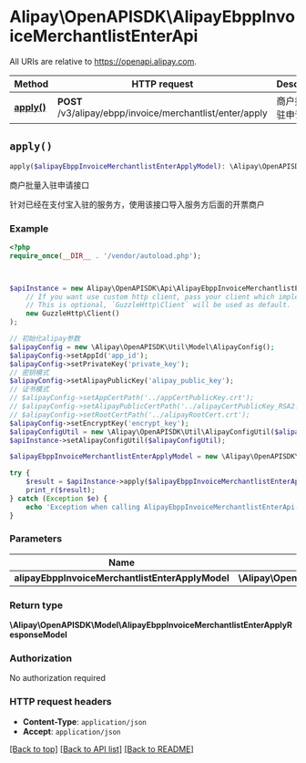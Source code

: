 # Alipay\OpenAPISDK\AlipayEbppInvoiceMerchantlistEnterApi

All URIs are relative to https://openapi.alipay.com.

Method | HTTP request | Description
------------- | ------------- | -------------
[**apply()**](AlipayEbppInvoiceMerchantlistEnterApi.md#apply) | **POST** /v3/alipay/ebpp/invoice/merchantlist/enter/apply | 商户批量入驻申请接口


## `apply()`

```php
apply($alipayEbppInvoiceMerchantlistEnterApplyModel): \Alipay\OpenAPISDK\Model\AlipayEbppInvoiceMerchantlistEnterApplyResponseModel
```

商户批量入驻申请接口

针对已经在支付宝入驻的服务方，使用该接口导入服务方后面的开票商户

### Example

```php
<?php
require_once(__DIR__ . '/vendor/autoload.php');



$apiInstance = new Alipay\OpenAPISDK\Api\AlipayEbppInvoiceMerchantlistEnterApi(
    // If you want use custom http client, pass your client which implements `GuzzleHttp\ClientInterface`.
    // This is optional, `GuzzleHttp\Client` will be used as default.
    new GuzzleHttp\Client()
);

// 初始化alipay参数
$alipayConfig = new \Alipay\OpenAPISDK\Util\Model\AlipayConfig();
$alipayConfig->setAppId('app_id');
$alipayConfig->setPrivateKey('private_key');
// 密钥模式
$alipayConfig->setAlipayPublicKey('alipay_public_key');
// 证书模式
// $alipayConfig->setAppCertPath('../appCertPublicKey.crt');
// $alipayConfig->setAlipayPublicCertPath('../alipayCertPublicKey_RSA2.crt');
// $alipayConfig->setRootCertPath('../alipayRootCert.crt');
$alipayConfig->setEncryptKey('encrypt_key');
$alipayConfigUtil = new \Alipay\OpenAPISDK\Util\AlipayConfigUtil($alipayConfig);
$apiInstance->setAlipayConfigUtil($alipayConfigUtil);

$alipayEbppInvoiceMerchantlistEnterApplyModel = new \Alipay\OpenAPISDK\Model\AlipayEbppInvoiceMerchantlistEnterApplyModel(); // \Alipay\OpenAPISDK\Model\AlipayEbppInvoiceMerchantlistEnterApplyModel

try {
    $result = $apiInstance->apply($alipayEbppInvoiceMerchantlistEnterApplyModel);
    print_r($result);
} catch (Exception $e) {
    echo 'Exception when calling AlipayEbppInvoiceMerchantlistEnterApi->apply: ', $e->getMessage(), PHP_EOL;
}
```

### Parameters

Name | Type | Description  | Notes
------------- | ------------- | ------------- | -------------
 **alipayEbppInvoiceMerchantlistEnterApplyModel** | **\Alipay\OpenAPISDK\Model\AlipayEbppInvoiceMerchantlistEnterApplyModel**|  | [optional]

### Return type

**\Alipay\OpenAPISDK\Model\AlipayEbppInvoiceMerchantlistEnterApplyResponseModel**

### Authorization

No authorization required

### HTTP request headers

- **Content-Type**: `application/json`
- **Accept**: `application/json`

[[Back to top]](#) [[Back to API list]](../../README.md#api-endpoints)
[[Back to README]](../../README.md)
